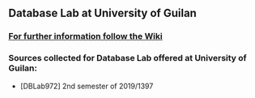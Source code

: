## Database Lab at University of Guilan

### [For further information follow the Wiki](https://github.com/JoyeBright/DBLab/wiki/DataLab-Outline)

### Sources collected for Database Lab offered at University of Guilan:
* [DBLab972] 2nd semester of 2019/1397
